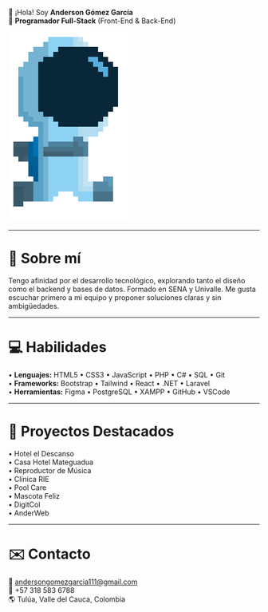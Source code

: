 👋 ¡Hola! Soy **Anderson Gómez García**  
🔧 **Programador Full-Stack** (Front-End & Back-End)


![Personaje](./PersonajeCorriendo.gif)

___________________________________________________________________________________________________________________________________________________________________________________________________________________________
# 📖 Sobre mí

Tengo afinidad por el desarrollo tecnológico, explorando tanto el diseño como el backend y bases de datos. Formado en SENA y Univalle. Me gusta escuchar primero a mi equipo y proponer soluciones claras y sin ambigüedades.
 ___________________________________________________________________________________________________________________________________________________________________________________________________________________________

# 💻 Habilidades  

• **Lenguajes:** HTML5 • CSS3 • JavaScript • PHP • C# • SQL • Git  
• **Frameworks:** Bootstrap • Tailwind • React • .NET • Laravel  
• **Herramientas:** Figma • PostgreSQL • XAMPP • GitHub • VSCode
___________________________________________________________________________________________________________________________________________________________________________________________________________________________

# 🚀 Proyectos Destacados  
• Hotel el Descanso  
• Casa Hotel Mateguadua  
• Reproductor de Música  
• Clínica RIE  
• Pool Care  
• Mascota Feliz  
• DigitCol  
• AnderWeb
___________________________________________________________________________________________________________________________________________________________________________________________________________________________

# ✉️ Contacto  
📧 andersongomezgarcia111@gmail.com  
📱 +57 318 583 6788  
🌎 Tulúa, Valle del Cauca, Colombia
